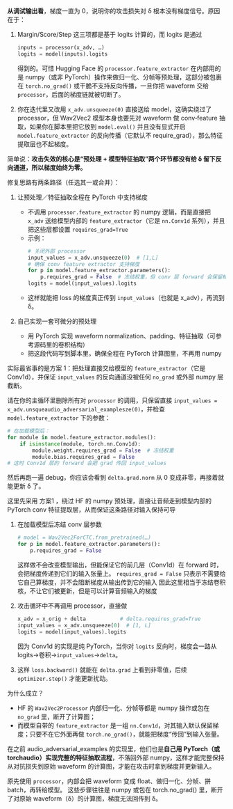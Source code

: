 **从调试输出看**，梯度一直为 0，说明你的攻击损失对 δ 根本没有梯度信号。原因在于：

1. Margin/Score/Step 这三项都是基于 logits 计算的，而 logits 是通过  
   ```python
   inputs = processor(x_adv, …)
   logits = model(inputs).logits
   ```  
   得到的。可惜 Hugging Face 的 `processor.feature_extractor` 在内部用的是 numpy（或非 PyTorch）操作来做归一化、分帧等预处理，这部分被包裹在 `torch.no_grad()` 或干脆不支持反向传播，一旦你把 waveform 交给 `processor`，后面的梯度链就被切断了。

2. 你在迭代里又改用 `x_adv.unsqueeze(0)` 直接送给 model，这确实绕过了 processor，但 Wav2Vec2 模型本身也要先对 waveform 做 conv‐feature 抽取，如果你在脚本里把它放到 `model.eval()` 并且没有显式开启 `model.feature_extractor` 的反向传播（它默认不 require_grad），那么特征提取层也不起梯度。

简单说：**攻击失效的核心是“预处理 + 模型特征抽取”两个环节都没有给 δ 留下反向通道，所以梯度始终为零。**

修复思路有两条路径（任选其一或合并）：

1. 让预处理／特征抽取全程在 PyTorch 中支持梯度  
   - 不调用 `processor.feature_extractor` 的 numpy 逻辑，而是直接把 `x_adv` 送给模型内部的 `feature_extractor`（它是 `nn.Conv1d` 系列），并且把这些层都设置 `requires_grad=True`  
   - 示例：  
     ```python
     # 关闭外部 processor
     input_values = x_adv.unsqueeze(0)  # [1,L]
     # 确保 conv feature extractor 支持梯度
     for p in model.feature_extractor.parameters():
         p.requires_grad = False  # 冻结权重，但 conv 层 forward 会保留梯度到输入
     logits = model(input_values).logits
     ```
   - 这样就能把 loss 的梯度真正传到 `input_values`（也就是 x_adv），再流到 δ。

2. 自己实现一套可微分的预处理  
   - 用 PyTorch 实现 waveform normalization、padding、特征抽取（可参考源码里的卷积结构）  
   - 把这段代码写到脚本里，确保全程在 PyTorch 计算图里，不再用 numpy

实际最省事的是方案 1：把处理直接交给模型的 `feature_extractor`（它是 Conv1d），并保证 `input_values` 的反向通道没被任何 `no_grad` 或外部 numpy 层截断。  

请在你的主循环里删除所有对 `processor` 的调用，只保留直接 `input_values = x_adv.unsqueaudio_adversarial_examplesze(0)`，并检查 `model.feature_extractor` 下的参数：

```python
# 在加载模型后：
for module in model.feature_extractor.modules():
    if isinstance(module, torch.nn.Conv1d):
        module.weight.requires_grad = False  # 冻结权重
        module.bias.requires_grad = False
# 这时 Conv1d 层的 forward 会把 grad 传回 input_values
```

然后再跑一遍 debug，你应该会看到 `delta.grad.norm` 从 0 变成非零，再接着就能更新 δ 了。  

这里先采用 方案1 ，绕过 HF 的 numpy 预处理，直接让音频走到模型内部的 PyTorch conv 特征提取层，从而保证这条路径对输入保持可导

1. 在加载模型后冻结 conv 层参数  
   ```python
   # model = Wav2Vec2ForCTC.from_pretrained(…)
   for p in model.feature_extractor.parameters():
       p.requires_grad = False
   ```
   这样做不会改变模型输出，但能保证它的前几层（Conv1d）在 forward 时，会把梯度传递到它们的输入张量上。
   `requires_grad = False` 只表示不需要给它自己算梯度，并不会阻断梯度从输出传到它的输入
   因此这里相当于冻结卷积核，不让它们被更新，但是可以计算音频输入的梯度

2. 攻击循环中不再调用 processor，直接做  
   ```python
   x_adv = x_orig + delta           # delta.requires_grad=True
   input_values = x_adv.unsqueeze(0)  # [1, L]
   logits = model(input_values).logits
   ```
   因为 Conv1d 的实现是纯 PyTorch，当你对 `logits` 反向时，梯度会一路从 logits→卷积→`input_values`→`delta`。

3. 这样 `loss.backward()` 就能在 `delta.grad` 上看到非零值，后续 `optimizer.step()` 才能更新扰动。

为什么成立？  
- HF 的 `Wav2Vec2Processor` 内部归一化、分帧等都是 numpy 操作或包在 `no_grad` 里，断开了计算图；  
- 而模型自带的 `feature_extractor` 是一组 `nn.Conv1d`，对其输入默认保留梯度；只要不在它外面再做 `torch.no_grad()`，就能把梯度“传回”到输入张量。

在之前 audio_adversarial_examples 的实现里，他们也是**自己用 PyTorch（或 torchaudio）实现完整的特征抽取流程**，不落回外部 numpy，这样才能完整保持从对抗损失到原始 waveform 的计算图，才能在攻击时拿到梯度并更新输入。

原先使用 `processor`，内部会把 waveform 变成 float、做归一化、分帧、拼 batch，再转给模型。
这些步骤往往是 numpy 或包在 torch.no_grad() 里，断开了对原始 waveform（δ）的计算图，梯度无法回传到 δ。